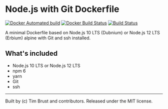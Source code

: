 # Node.js with Git Dockerfile

[![Docker Automated build](https://img.shields.io/docker/automated/timbru31/node-alpine-git.svg)](https://hub.docker.com/r/timbru31/node-alpine-git/)
[![Docker Build Status](https://img.shields.io/docker/build/timbru31/node-alpine-git.svg)](https://hub.docker.com/r/timbru31/node-alpine-git/)
[![Build Status](https://travis-ci.org/timbru31/docker-node-alpine-git.svg?branch=master)](https://travis-ci.org/timbru31/docker-node-alpine-git)

A minimal Dockerfile based on Node.js 10 LTS (Dubnium) or Node.js 12 LTS (Erbium) alpine with Git and ssh installed.

## What's included

- Node.js 10 LTS or Node.js 12 LTS
- npm 6
- yarn
- Git
- ssh

---

Built by (c) Tim Brust and contributors. Released under the MIT license.
